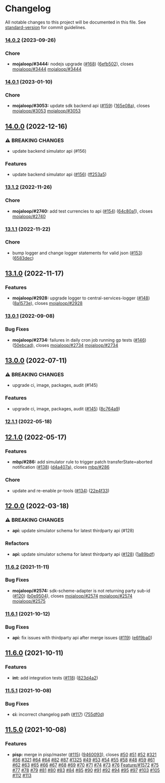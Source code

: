 # Changelog

All notable changes to this project will be documented in this file. See [standard-version](https://github.com/conventional-changelog/standard-version) for commit guidelines.

### [14.0.2](https://github.com/mojaloop/mojaloop-simulator/compare/v14.0.1...v14.0.2) (2023-09-26)


### Chore

* **mojaloop/#3444:** nodejs upgrade ([#168](https://github.com/mojaloop/mojaloop-simulator/issues/168)) ([6efb502](https://github.com/mojaloop/mojaloop-simulator/commit/6efb502878eba53f5ee178e3a4aac2992ea48c85)), closes [mojaloop/#3444](https://github.com/mojaloop/mojaloop-simulator/issues/3444) [mojaloop/#3444](https://github.com/mojaloop/mojaloop-simulator/issues/3444)

### [14.0.1](https://github.com/mojaloop/mojaloop-simulator/compare/v14.0.0...v14.0.1) (2023-01-10)


### Chore

* **mojaloop/#3053:** update sdk backend api ([#159](https://github.com/mojaloop/mojaloop-simulator/issues/159)) ([165e08a](https://github.com/mojaloop/mojaloop-simulator/commit/165e08ac10e5dbf119b917e443b628f9ace5279e)), closes [mojaloop/#3053](https://github.com/mojaloop/mojaloop-simulator/issues/3053) [mojaloop/#3053](https://github.com/mojaloop/mojaloop-simulator/issues/3053)

## [14.0.0](https://github.com/mojaloop/mojaloop-simulator/compare/v13.1.2...v14.0.0) (2022-12-16)


### ⚠ BREAKING CHANGES

* update backend simulator api (#156)

### Features

* update backend simulator api ([#156](https://github.com/mojaloop/mojaloop-simulator/issues/156)) ([ff253a5](https://github.com/mojaloop/mojaloop-simulator/commit/ff253a5c9199de8aa1cdfa32740c08b64d348f35))

### [13.1.2](https://github.com/mojaloop/mojaloop-simulator/compare/v13.1.1...v13.1.2) (2022-11-26)


### Chore

* **mojaloop/#2740:** add test currencies to api ([#154](https://github.com/mojaloop/mojaloop-simulator/issues/154)) ([64c80a1](https://github.com/mojaloop/mojaloop-simulator/commit/64c80a12559276da74617b6cdeff5a27e10c9e81)), closes [mojaloop/#2740](https://github.com/mojaloop/mojaloop-simulator/issues/2740)

### [13.1.1](https://github.com/mojaloop/mojaloop-simulator/compare/v13.1.0...v13.1.1) (2022-11-22)


### Chore

* bump logger and change logger statements for valid json ([#153](https://github.com/mojaloop/mojaloop-simulator/issues/153)) ([6583dec](https://github.com/mojaloop/mojaloop-simulator/commit/6583dec2e76ec45bd100650813bee905eb94ca9a))

## [13.1.0](https://github.com/mojaloop/mojaloop-simulator/compare/v13.0.1...v13.1.0) (2022-11-17)


### Features

* **mojaloop/#2928:** upgrade logger to central-services-logger ([#148](https://github.com/mojaloop/mojaloop-simulator/issues/148)) ([8a1573e](https://github.com/mojaloop/mojaloop-simulator/commit/8a1573ec984d994777de773a678024476dc0fb35)), closes [mojaloop/#2928](https://github.com/mojaloop/mojaloop-simulator/issues/2928)

### [13.0.1](https://github.com/mojaloop/mojaloop-simulator/compare/v13.0.0...v13.0.1) (2022-09-08)


### Bug Fixes

* **mojaloop/#2734:** failures in daily cron job running gp tests ([#146](https://github.com/mojaloop/mojaloop-simulator/issues/146)) ([50ebcad](https://github.com/mojaloop/mojaloop-simulator/commit/50ebcadf961aacacebed6d5970f10944a348257c)), closes [mojaloop/#2734](https://github.com/mojaloop/mojaloop-simulator/issues/2734) [mojaloop/#2734](https://github.com/mojaloop/mojaloop-simulator/issues/2734)

## [13.0.0](https://github.com/mojaloop/mojaloop-simulator/compare/v12.1.1...v13.0.0) (2022-07-11)


### ⚠ BREAKING CHANGES

* upgrade ci, image, packages, audit (#145)

### Features

* upgrade ci, image, packages, audit ([#145](https://github.com/mojaloop/mojaloop-simulator/issues/145)) ([8c764a9](https://github.com/mojaloop/mojaloop-simulator/commit/8c764a990dc22a34ce53046d62056e6215e81f39))

### [12.1.1](https://github.com/mojaloop/mojaloop-simulator/compare/v12.1.0...v12.1.1) (2022-05-18)

## [12.1.0](https://github.com/mojaloop/mojaloop-simulator/compare/v12.0.0...v12.1.0) (2022-05-17)


### Features

* **mbp/#286:** add simulator rule to trigger patch transferState=aborted notification ([#138](https://github.com/mojaloop/mojaloop-simulator/issues/138)) ([d4a407a](https://github.com/mojaloop/mojaloop-simulator/commit/d4a407aad73c4eef353fddf324db212d97f3b3f6)), closes [mbp/#286](https://github.com/mbp/mojaloop-simulator/issues/286)


### Chore

* update and re-enable pr-tools ([#134](https://github.com/mojaloop/mojaloop-simulator/issues/134)) ([22e4f33](https://github.com/mojaloop/mojaloop-simulator/commit/22e4f335b3c6758101d22ea98a5a5c89919987a0))

## [12.0.0](https://github.com/mojaloop/mojaloop-simulator/compare/v11.6.2...v12.0.0) (2022-03-18)


### ⚠ BREAKING CHANGES

* **api:** update simulator schema for latest thirdparty api (#128)

### Refactors

* **api:** update simulator schema for latest thirdparty api ([#128](https://github.com/mojaloop/mojaloop-simulator/issues/128)) ([1a89bdf](https://github.com/mojaloop/mojaloop-simulator/commit/1a89bdfc6a1103c468f3bd7cfb3502627e71f983))

### [11.6.2](https://github.com/mojaloop/mojaloop-simulator/compare/v11.6.1...v11.6.2) (2021-11-11)


### Bug Fixes

* **mojaloop/#2574:** sdk-scheme-adapter is not returning party sub-id ([#120](https://github.com/mojaloop/mojaloop-simulator/issues/120)) ([b0e9504](https://github.com/mojaloop/mojaloop-simulator/commit/b0e950468ceeb129dc62f7ad8fdb84c86bf12749)), closes [mojaloop/#2574](https://github.com/mojaloop/mojaloop-simulator/issues/2574) [mojaloop/#2574](https://github.com/mojaloop/mojaloop-simulator/issues/2574) [mojaloop/#2575](https://github.com/mojaloop/mojaloop-simulator/issues/2575)

### [11.6.1](https://github.com/mojaloop/mojaloop-simulator/compare/v11.6.0...v11.6.1) (2021-10-12)


### Bug Fixes

* **api:** fix issues with thirdparty api after merge issues ([#119](https://github.com/mojaloop/mojaloop-simulator/issues/119)) ([e6f9ba0](https://github.com/mojaloop/mojaloop-simulator/commit/e6f9ba07aa5378148c6bfd5d83099216b852fc44))

## [11.6.0](https://github.com/mojaloop/mojaloop-simulator/compare/v11.5.1...v11.6.0) (2021-10-11)


### Features

* **int:** add integration tests ([#118](https://github.com/mojaloop/mojaloop-simulator/issues/118)) ([823d4a2](https://github.com/mojaloop/mojaloop-simulator/commit/823d4a2399dbffa834e8f285aa800f260a5669a2))

### [11.5.1](https://github.com/mojaloop/mojaloop-simulator/compare/v11.5.0...v11.5.1) (2021-10-08)


### Bug Fixes

* **ci:** incorrect changelog path ([#117](https://github.com/mojaloop/mojaloop-simulator/issues/117)) ([755df0d](https://github.com/mojaloop/mojaloop-simulator/commit/755df0d889c387f54d0c0e44b39d93fb751df7c5))

## [11.5.0](https://github.com/mojaloop/mojaloop-simulator/compare/v11.4.3...v11.5.0) (2021-10-08)


### Features

* **pisp:** merge in pisp/master ([#115](https://github.com/mojaloop/mojaloop-simulator/issues/115)) ([9460093](https://github.com/mojaloop/mojaloop-simulator/commit/94600933bc503b15668c36b027a435d8c4bc930d)), closes [#50](https://github.com/mojaloop/mojaloop-simulator/issues/50) [#51](https://github.com/mojaloop/mojaloop-simulator/issues/51) [#52](https://github.com/mojaloop/mojaloop-simulator/issues/52) [#321](https://github.com/mojaloop/mojaloop-simulator/issues/321) [#56](https://github.com/mojaloop/mojaloop-simulator/issues/56) [#321](https://github.com/mojaloop/mojaloop-simulator/issues/321) [#64](https://github.com/mojaloop/mojaloop-simulator/issues/64) [#64](https://github.com/mojaloop/mojaloop-simulator/issues/64) [#82](https://github.com/mojaloop/mojaloop-simulator/issues/82) [#87](https://github.com/mojaloop/mojaloop-simulator/issues/87) [#1325](https://github.com/mojaloop/mojaloop-simulator/issues/1325) [#49](https://github.com/mojaloop/mojaloop-simulator/issues/49) [#53](https://github.com/mojaloop/mojaloop-simulator/issues/53) [#54](https://github.com/mojaloop/mojaloop-simulator/issues/54) [#55](https://github.com/mojaloop/mojaloop-simulator/issues/55) [#58](https://github.com/mojaloop/mojaloop-simulator/issues/58) [#48](https://github.com/mojaloop/mojaloop-simulator/issues/48) [#59](https://github.com/mojaloop/mojaloop-simulator/issues/59) [#61](https://github.com/mojaloop/mojaloop-simulator/issues/61) [#62](https://github.com/mojaloop/mojaloop-simulator/issues/62) [#63](https://github.com/mojaloop/mojaloop-simulator/issues/63) [#65](https://github.com/mojaloop/mojaloop-simulator/issues/65) [#66](https://github.com/mojaloop/mojaloop-simulator/issues/66) [#67](https://github.com/mojaloop/mojaloop-simulator/issues/67) [#68](https://github.com/mojaloop/mojaloop-simulator/issues/68) [#69](https://github.com/mojaloop/mojaloop-simulator/issues/69) [#70](https://github.com/mojaloop/mojaloop-simulator/issues/70) [#71](https://github.com/mojaloop/mojaloop-simulator/issues/71) [#74](https://github.com/mojaloop/mojaloop-simulator/issues/74) [#73](https://github.com/mojaloop/mojaloop-simulator/issues/73) [#76](https://github.com/mojaloop/mojaloop-simulator/issues/76) [Feature/#1572](https://github.com/Feature/mojaloop-simulator/issues/1572) [#75](https://github.com/mojaloop/mojaloop-simulator/issues/75) [#77](https://github.com/mojaloop/mojaloop-simulator/issues/77) [#78](https://github.com/mojaloop/mojaloop-simulator/issues/78) [#79](https://github.com/mojaloop/mojaloop-simulator/issues/79) [#81](https://github.com/mojaloop/mojaloop-simulator/issues/81) [#80](https://github.com/mojaloop/mojaloop-simulator/issues/80) [#83](https://github.com/mojaloop/mojaloop-simulator/issues/83) [#84](https://github.com/mojaloop/mojaloop-simulator/issues/84) [#85](https://github.com/mojaloop/mojaloop-simulator/issues/85) [#90](https://github.com/mojaloop/mojaloop-simulator/issues/90) [#91](https://github.com/mojaloop/mojaloop-simulator/issues/91) [#92](https://github.com/mojaloop/mojaloop-simulator/issues/92) [#94](https://github.com/mojaloop/mojaloop-simulator/issues/94) [#95](https://github.com/mojaloop/mojaloop-simulator/issues/95) [#97](https://github.com/mojaloop/mojaloop-simulator/issues/97) [#103](https://github.com/mojaloop/mojaloop-simulator/issues/103) [#105](https://github.com/mojaloop/mojaloop-simulator/issues/105) [#112](https://github.com/mojaloop/mojaloop-simulator/issues/112) [#113](https://github.com/mojaloop/mojaloop-simulator/issues/113)
